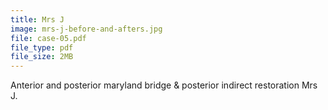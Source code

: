 ```yaml
---
title: Mrs J
image: mrs-j-before-and-afters.jpg
file: case-05.pdf
file_type: pdf
file_size: 2MB
---
```


Anterior and posterior maryland bridge & posterior indirect restoration Mrs J.
